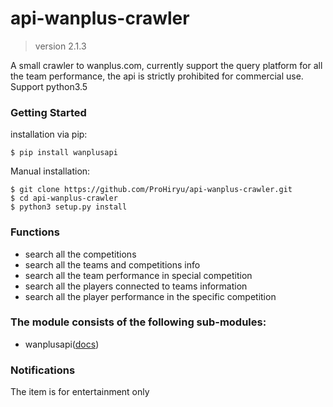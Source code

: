 # api-wanplus-crawler

> version 2.1.3

A small crawler to wanplus.com, currently support the query platform for all the team performance, the api is strictly prohibited for commercial use. Support python3.5

### Getting Started

installation via pip:

```
$ pip install wanplusapi
```

Manual installation:

```
$ git clone https://github.com/ProHiryu/api-wanplus-crawler.git
$ cd api-wanplus-crawler
$ python3 setup.py install
```

### Functions

- search all the competitions
- search all the teams and competitions info
- search all the team performance in special competition
- search all the players connected to teams information
- search all the player performance in the specific competition

### The module consists of the following sub-modules:

- wanplusapi([docs](/docs/wanplusapi.md))


### Notifications

The item is for entertainment only
